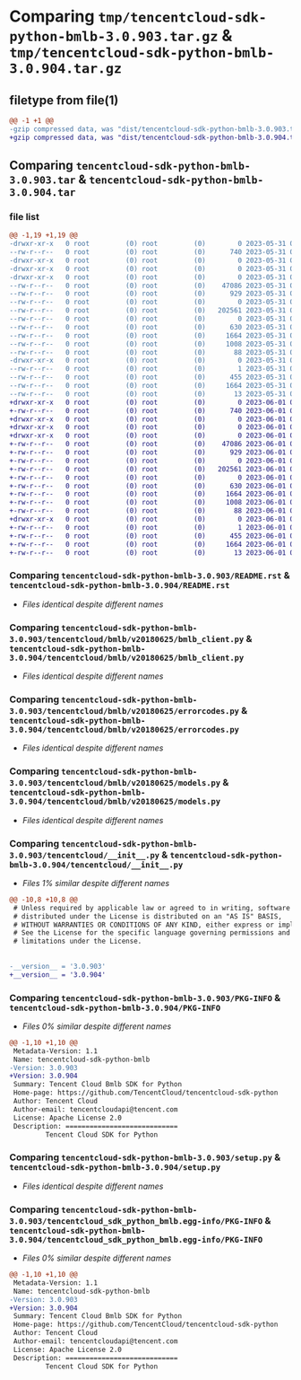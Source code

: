 # Comparing `tmp/tencentcloud-sdk-python-bmlb-3.0.903.tar.gz` & `tmp/tencentcloud-sdk-python-bmlb-3.0.904.tar.gz`

## filetype from file(1)

```diff
@@ -1 +1 @@
-gzip compressed data, was "dist/tencentcloud-sdk-python-bmlb-3.0.903.tar", last modified: Wed May 31 02:03:01 2023, max compression
+gzip compressed data, was "dist/tencentcloud-sdk-python-bmlb-3.0.904.tar", last modified: Thu Jun  1 02:27:16 2023, max compression
```

## Comparing `tencentcloud-sdk-python-bmlb-3.0.903.tar` & `tencentcloud-sdk-python-bmlb-3.0.904.tar`

### file list

```diff
@@ -1,19 +1,19 @@
-drwxr-xr-x   0 root         (0) root         (0)        0 2023-05-31 02:03:01.000000 tencentcloud-sdk-python-bmlb-3.0.903/
--rw-r--r--   0 root         (0) root         (0)      740 2023-05-31 02:03:01.000000 tencentcloud-sdk-python-bmlb-3.0.903/README.rst
-drwxr-xr-x   0 root         (0) root         (0)        0 2023-05-31 02:03:01.000000 tencentcloud-sdk-python-bmlb-3.0.903/tencentcloud/
-drwxr-xr-x   0 root         (0) root         (0)        0 2023-05-31 02:03:01.000000 tencentcloud-sdk-python-bmlb-3.0.903/tencentcloud/bmlb/
-drwxr-xr-x   0 root         (0) root         (0)        0 2023-05-31 02:03:01.000000 tencentcloud-sdk-python-bmlb-3.0.903/tencentcloud/bmlb/v20180625/
--rw-r--r--   0 root         (0) root         (0)    47086 2023-05-31 02:03:01.000000 tencentcloud-sdk-python-bmlb-3.0.903/tencentcloud/bmlb/v20180625/bmlb_client.py
--rw-r--r--   0 root         (0) root         (0)      929 2023-05-31 02:03:01.000000 tencentcloud-sdk-python-bmlb-3.0.903/tencentcloud/bmlb/v20180625/errorcodes.py
--rw-r--r--   0 root         (0) root         (0)        0 2023-05-31 02:03:01.000000 tencentcloud-sdk-python-bmlb-3.0.903/tencentcloud/bmlb/v20180625/__init__.py
--rw-r--r--   0 root         (0) root         (0)   202561 2023-05-31 02:03:01.000000 tencentcloud-sdk-python-bmlb-3.0.903/tencentcloud/bmlb/v20180625/models.py
--rw-r--r--   0 root         (0) root         (0)        0 2023-05-31 02:03:01.000000 tencentcloud-sdk-python-bmlb-3.0.903/tencentcloud/bmlb/__init__.py
--rw-r--r--   0 root         (0) root         (0)      630 2023-05-31 02:03:01.000000 tencentcloud-sdk-python-bmlb-3.0.903/tencentcloud/__init__.py
--rw-r--r--   0 root         (0) root         (0)     1664 2023-05-31 02:03:01.000000 tencentcloud-sdk-python-bmlb-3.0.903/PKG-INFO
--rw-r--r--   0 root         (0) root         (0)     1008 2023-05-31 02:03:01.000000 tencentcloud-sdk-python-bmlb-3.0.903/setup.py
--rw-r--r--   0 root         (0) root         (0)       88 2023-05-31 02:03:01.000000 tencentcloud-sdk-python-bmlb-3.0.903/setup.cfg
-drwxr-xr-x   0 root         (0) root         (0)        0 2023-05-31 02:03:01.000000 tencentcloud-sdk-python-bmlb-3.0.903/tencentcloud_sdk_python_bmlb.egg-info/
--rw-r--r--   0 root         (0) root         (0)        1 2023-05-31 02:03:01.000000 tencentcloud-sdk-python-bmlb-3.0.903/tencentcloud_sdk_python_bmlb.egg-info/dependency_links.txt
--rw-r--r--   0 root         (0) root         (0)      455 2023-05-31 02:03:01.000000 tencentcloud-sdk-python-bmlb-3.0.903/tencentcloud_sdk_python_bmlb.egg-info/SOURCES.txt
--rw-r--r--   0 root         (0) root         (0)     1664 2023-05-31 02:03:01.000000 tencentcloud-sdk-python-bmlb-3.0.903/tencentcloud_sdk_python_bmlb.egg-info/PKG-INFO
--rw-r--r--   0 root         (0) root         (0)       13 2023-05-31 02:03:01.000000 tencentcloud-sdk-python-bmlb-3.0.903/tencentcloud_sdk_python_bmlb.egg-info/top_level.txt
+drwxr-xr-x   0 root         (0) root         (0)        0 2023-06-01 02:27:16.000000 tencentcloud-sdk-python-bmlb-3.0.904/
+-rw-r--r--   0 root         (0) root         (0)      740 2023-06-01 02:27:16.000000 tencentcloud-sdk-python-bmlb-3.0.904/README.rst
+drwxr-xr-x   0 root         (0) root         (0)        0 2023-06-01 02:27:16.000000 tencentcloud-sdk-python-bmlb-3.0.904/tencentcloud/
+drwxr-xr-x   0 root         (0) root         (0)        0 2023-06-01 02:27:16.000000 tencentcloud-sdk-python-bmlb-3.0.904/tencentcloud/bmlb/
+drwxr-xr-x   0 root         (0) root         (0)        0 2023-06-01 02:27:16.000000 tencentcloud-sdk-python-bmlb-3.0.904/tencentcloud/bmlb/v20180625/
+-rw-r--r--   0 root         (0) root         (0)    47086 2023-06-01 02:27:16.000000 tencentcloud-sdk-python-bmlb-3.0.904/tencentcloud/bmlb/v20180625/bmlb_client.py
+-rw-r--r--   0 root         (0) root         (0)      929 2023-06-01 02:27:16.000000 tencentcloud-sdk-python-bmlb-3.0.904/tencentcloud/bmlb/v20180625/errorcodes.py
+-rw-r--r--   0 root         (0) root         (0)        0 2023-06-01 02:27:16.000000 tencentcloud-sdk-python-bmlb-3.0.904/tencentcloud/bmlb/v20180625/__init__.py
+-rw-r--r--   0 root         (0) root         (0)   202561 2023-06-01 02:27:16.000000 tencentcloud-sdk-python-bmlb-3.0.904/tencentcloud/bmlb/v20180625/models.py
+-rw-r--r--   0 root         (0) root         (0)        0 2023-06-01 02:27:16.000000 tencentcloud-sdk-python-bmlb-3.0.904/tencentcloud/bmlb/__init__.py
+-rw-r--r--   0 root         (0) root         (0)      630 2023-06-01 02:27:16.000000 tencentcloud-sdk-python-bmlb-3.0.904/tencentcloud/__init__.py
+-rw-r--r--   0 root         (0) root         (0)     1664 2023-06-01 02:27:16.000000 tencentcloud-sdk-python-bmlb-3.0.904/PKG-INFO
+-rw-r--r--   0 root         (0) root         (0)     1008 2023-06-01 02:27:16.000000 tencentcloud-sdk-python-bmlb-3.0.904/setup.py
+-rw-r--r--   0 root         (0) root         (0)       88 2023-06-01 02:27:16.000000 tencentcloud-sdk-python-bmlb-3.0.904/setup.cfg
+drwxr-xr-x   0 root         (0) root         (0)        0 2023-06-01 02:27:16.000000 tencentcloud-sdk-python-bmlb-3.0.904/tencentcloud_sdk_python_bmlb.egg-info/
+-rw-r--r--   0 root         (0) root         (0)        1 2023-06-01 02:27:16.000000 tencentcloud-sdk-python-bmlb-3.0.904/tencentcloud_sdk_python_bmlb.egg-info/dependency_links.txt
+-rw-r--r--   0 root         (0) root         (0)      455 2023-06-01 02:27:16.000000 tencentcloud-sdk-python-bmlb-3.0.904/tencentcloud_sdk_python_bmlb.egg-info/SOURCES.txt
+-rw-r--r--   0 root         (0) root         (0)     1664 2023-06-01 02:27:16.000000 tencentcloud-sdk-python-bmlb-3.0.904/tencentcloud_sdk_python_bmlb.egg-info/PKG-INFO
+-rw-r--r--   0 root         (0) root         (0)       13 2023-06-01 02:27:16.000000 tencentcloud-sdk-python-bmlb-3.0.904/tencentcloud_sdk_python_bmlb.egg-info/top_level.txt
```

### Comparing `tencentcloud-sdk-python-bmlb-3.0.903/README.rst` & `tencentcloud-sdk-python-bmlb-3.0.904/README.rst`

 * *Files identical despite different names*

### Comparing `tencentcloud-sdk-python-bmlb-3.0.903/tencentcloud/bmlb/v20180625/bmlb_client.py` & `tencentcloud-sdk-python-bmlb-3.0.904/tencentcloud/bmlb/v20180625/bmlb_client.py`

 * *Files identical despite different names*

### Comparing `tencentcloud-sdk-python-bmlb-3.0.903/tencentcloud/bmlb/v20180625/errorcodes.py` & `tencentcloud-sdk-python-bmlb-3.0.904/tencentcloud/bmlb/v20180625/errorcodes.py`

 * *Files identical despite different names*

### Comparing `tencentcloud-sdk-python-bmlb-3.0.903/tencentcloud/bmlb/v20180625/models.py` & `tencentcloud-sdk-python-bmlb-3.0.904/tencentcloud/bmlb/v20180625/models.py`

 * *Files identical despite different names*

### Comparing `tencentcloud-sdk-python-bmlb-3.0.903/tencentcloud/__init__.py` & `tencentcloud-sdk-python-bmlb-3.0.904/tencentcloud/__init__.py`

 * *Files 1% similar despite different names*

```diff
@@ -10,8 +10,8 @@
 # Unless required by applicable law or agreed to in writing, software
 # distributed under the License is distributed on an "AS IS" BASIS,
 # WITHOUT WARRANTIES OR CONDITIONS OF ANY KIND, either express or implied.
 # See the License for the specific language governing permissions and
 # limitations under the License.
 
 
-__version__ = '3.0.903'
+__version__ = '3.0.904'
```

### Comparing `tencentcloud-sdk-python-bmlb-3.0.903/PKG-INFO` & `tencentcloud-sdk-python-bmlb-3.0.904/PKG-INFO`

 * *Files 0% similar despite different names*

```diff
@@ -1,10 +1,10 @@
 Metadata-Version: 1.1
 Name: tencentcloud-sdk-python-bmlb
-Version: 3.0.903
+Version: 3.0.904
 Summary: Tencent Cloud Bmlb SDK for Python
 Home-page: https://github.com/TencentCloud/tencentcloud-sdk-python
 Author: Tencent Cloud
 Author-email: tencentcloudapi@tencent.com
 License: Apache License 2.0
 Description: ============================
         Tencent Cloud SDK for Python
```

### Comparing `tencentcloud-sdk-python-bmlb-3.0.903/setup.py` & `tencentcloud-sdk-python-bmlb-3.0.904/setup.py`

 * *Files identical despite different names*

### Comparing `tencentcloud-sdk-python-bmlb-3.0.903/tencentcloud_sdk_python_bmlb.egg-info/PKG-INFO` & `tencentcloud-sdk-python-bmlb-3.0.904/tencentcloud_sdk_python_bmlb.egg-info/PKG-INFO`

 * *Files 0% similar despite different names*

```diff
@@ -1,10 +1,10 @@
 Metadata-Version: 1.1
 Name: tencentcloud-sdk-python-bmlb
-Version: 3.0.903
+Version: 3.0.904
 Summary: Tencent Cloud Bmlb SDK for Python
 Home-page: https://github.com/TencentCloud/tencentcloud-sdk-python
 Author: Tencent Cloud
 Author-email: tencentcloudapi@tencent.com
 License: Apache License 2.0
 Description: ============================
         Tencent Cloud SDK for Python
```

